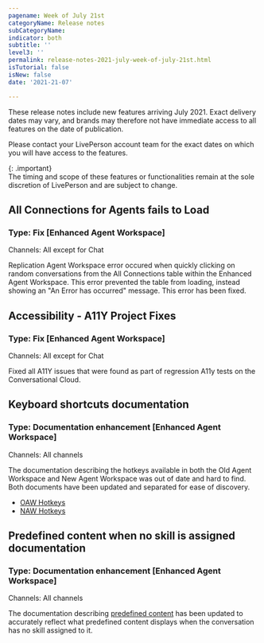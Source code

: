 ```yaml
---
pagename: Week of July 21st
categoryName: Release notes
subCategoryName: 
indicator: both
subtitle: ''
level3: ''
permalink: release-notes-2021-july-week-of-july-21st.html
isTutorial: false
isNew: false
date: '2021-21-07'

---
```


These release notes include new features arriving July 2021. Exact delivery dates may vary, and brands may therefore not have immediate access to all features on the date of publication.

Please contact your LivePerson account team for the exact dates on which you will have access to the features.

{: .important}  
The timing and scope of these features or functionalities remain at the sole discretion of LivePerson and are subject to change.

## All Connections for Agents fails to Load 
### Type: Fix [Enhanced Agent Workspace]

Channels: All except for Chat

Replication Agent Workspace error occured when quickly clicking on random conversations from the All Connections table within the Enhanced Agent Workspace. This error prevented the table from loading, instead showing an "An Error has occurred" message. This error has been fixed.

## Accessibility -  A11Y Project Fixes
### Type: Fix [Enhanced Agent Workspace]

Channels: All except for Chat

Fixed all A11Y issues that were found as part of regression A11y tests on the Conversational Cloud.

## Keyboard shortcuts documentation 
### Type: Documentation enhancement [Enhanced Agent Workspace]

Channels: All channels

The documentation describing the hotkeys available in both the Old Agent Workspace and New Agent Workspace was out of date and hard to find. Both documents have been updated and separated for ease of discovery.
* [OAW Hotkeys](https://knowledge.liveperson.com/agent-manager-workspace-agent-tools-for-live-chat-hotkeys.html)
* [NAW Hotkeys](https://knowledge.liveperson.com/agent-manager-workspace-agent-tools-for-messaging-enhanced-agent-workspace-for-messaging-hotkeys.html)

## Predefined content when no skill is assigned documentation
### Type: Documentation enhancement [Enhanced Agent Workspace]

Channels: All channels

The documentation describing [predefined content](https://knowledge.liveperson.com/agent-manager-workspace-workspace-configuration-predefined-content-overview.html)  has been updated to accurately reflect what predefined content displays when the conversation has no skill assigned to it. 


